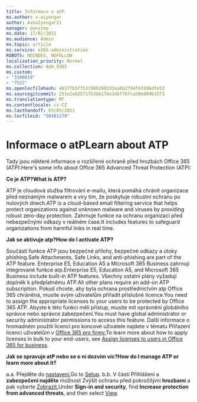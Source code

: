 ```yaml
---
title: Informace o atP
ms.author: v-aiyengar
author: AshaIyengar21
manager: dansimp
ms.date: 17/02/2021
ms.audience: Admin
ms.topic: article
ms.service: o365-administration
ROBOTS: NOINDEX, NOFOLLOW
localization_priority: Normal
ms.collection: Adm_O365
ms.custom:
- "3100019"
- "7522"
ms.openlocfilehash: 4837fb5ff53198b290333eabb2f94f6fd96dfe53
ms.sourcegitcommit: 251e2e82571fb3bb1fbe3dbf7bfca30e004b3373
ms.translationtype: MT
ms.contentlocale: cs-CZ
ms.lasthandoff: 03/05/2021
ms.locfileid: "50481279"
---
```

# <a name="learn-about-atp"></a><span data-ttu-id="68a9e-102">Informace o atP</span><span class="sxs-lookup"><span data-stu-id="68a9e-102">Learn about ATP</span></span>

<span data-ttu-id="68a9e-103">Tady jsou některé informace o rozšířené ochraně před hrozbách Office 365 (ATP):</span><span class="sxs-lookup"><span data-stu-id="68a9e-103">Here's some info about Office 365 Advanced Threat Protection (ATP):</span></span>

<span data-ttu-id="68a9e-104">**Co je ATP?**</span><span class="sxs-lookup"><span data-stu-id="68a9e-104">**What is ATP?**</span></span>

<span data-ttu-id="68a9e-105">ATP je cloudová služba filtrování e-mailu, která pomáhá chránit organizace před neznámým malwarem a viry tím, že poskytuje robustní ochranu po nulových dnech.</span><span class="sxs-lookup"><span data-stu-id="68a9e-105">ATP is a cloud-based email filtering service that helps protect organizations against unknown malware and viruses by providing robust zero-day protection.</span></span> <span data-ttu-id="68a9e-106">Zahrnuje funkce na ochranu organizací před nebezpečnými odkazy v reálném čase.</span><span class="sxs-lookup"><span data-stu-id="68a9e-106">It includes features to safeguard organizations from harmful links in real time.</span></span>

<span data-ttu-id="68a9e-107">**Jak se aktivuje atp?**</span><span class="sxs-lookup"><span data-stu-id="68a9e-107">**How do I activate ATP?**</span></span>

<span data-ttu-id="68a9e-108">Součástí funkce ATP jsou bezpečné přílohy, bezpečné odkazy a útoky phishing.</span><span class="sxs-lookup"><span data-stu-id="68a9e-108">Safe Attachments, Safe Links, and anti-phishing are part of the ATP feature.</span></span> <span data-ttu-id="68a9e-109">Enterprise E5, Education A5 a Microsoft 365 Business zahrnují integrované funkce atp.</span><span class="sxs-lookup"><span data-stu-id="68a9e-109">Enterprise E5, Education A5, and Microsoft 365 Business include built-in ATP features.</span></span> <span data-ttu-id="68a9e-110">Všechny ostatní plány vyžadují doplněk k předplatnému ATP.</span><span class="sxs-lookup"><span data-stu-id="68a9e-110">All other plans require an add-on ATP subscription.</span></span> <span data-ttu-id="68a9e-111">Pokud chcete, aby byla ochrana prostřednictvím atp Office 365 chráněná, musíte svým uživatelům přiřadit příslušné licence.</span><span class="sxs-lookup"><span data-stu-id="68a9e-111">You need to assign the appropriate licenses to your users to be protected by Office 365 ATP.</span></span> <span data-ttu-id="68a9e-112">Abyste k této funkci měli přístup, musíte mít oprávnění globálního správce nebo správce zabezpečení.</span><span class="sxs-lookup"><span data-stu-id="68a9e-112">You must have global administrator or security administrator permissions to access this feature.</span></span> <span data-ttu-id="68a9e-113">Další informace o hromadném použití licencí pro koncové uživatele najdete v tématu Přiřazení licencí uživatelům v [Office 365 pro firmy.](https://go.microsoft.com/fwlink/?linkid=2093435)</span><span class="sxs-lookup"><span data-stu-id="68a9e-113">To learn more about how to apply licenses in bulk to your end-users, see [Assign licenses to users in Office 365 for business](https://go.microsoft.com/fwlink/?linkid=2093435).</span></span>

<span data-ttu-id="68a9e-114">**Jak se spravuje atP nebo se o ní dozvím víc?**</span><span class="sxs-lookup"><span data-stu-id="68a9e-114">**How do I manage ATP or learn more about it?**</span></span>

<span data-ttu-id="68a9e-115">a.</span><span class="sxs-lookup"><span data-stu-id="68a9e-115">a.</span></span> <span data-ttu-id="68a9e-116">Přejděte do [nastavení.](https://go.microsoft.com/fwlink/p/?linkid=2075721)</span><span class="sxs-lookup"><span data-stu-id="68a9e-116">Go to [Setup](https://go.microsoft.com/fwlink/p/?linkid=2075721).</span></span>
<span data-ttu-id="68a9e-117">b.</span><span class="sxs-lookup"><span data-stu-id="68a9e-117">b.</span></span> <span data-ttu-id="68a9e-118">V části Přihlášení a **zabezpečení najděte** možnost Zvýšit ochranu před pokročilými **hrozbami** a pak vyberte [Zobrazit.](https://go.microsoft.com/fwlink/?linkid=2109302)</span><span class="sxs-lookup"><span data-stu-id="68a9e-118">Under **Sign-in and security**, find **Increase protection from advanced threats**, and then select [View](https://go.microsoft.com/fwlink/?linkid=2109302).</span></span>
